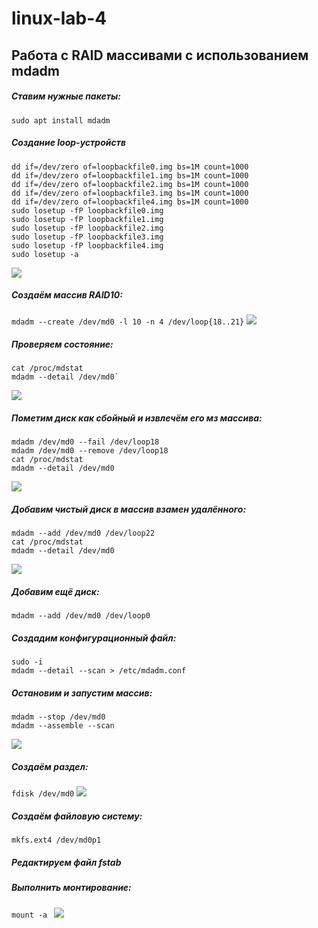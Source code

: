 # linux-lab-4
## Работа с RAID массивами с использованием mdadm

##### Ставим нужные пакеты:
```
sudo apt install mdadm
```
##### Создание loop-устройств
```
dd if=/dev/zero of=loopbackfile0.img bs=1M count=1000
dd if=/dev/zero of=loopbackfile1.img bs=1M count=1000
dd if=/dev/zero of=loopbackfile2.img bs=1M count=1000
dd if=/dev/zero of=loopbackfile3.img bs=1M count=1000
dd if=/dev/zero of=loopbackfile4.img bs=1M count=1000
sudo losetup -fP loopbackfile0.img
sudo losetup -fP loopbackfile1.img
sudo losetup -fP loopbackfile2.img
sudo losetup -fP loopbackfile3.img
sudo losetup -fP loopbackfile4.img
sudo losetup -a
```
![](images/1.png)
##### Создаём массив RAID10:
`mdadm --create /dev/md0 -l 10 -n 4 /dev/loop{18..21}`
![](images/2.png)
##### Проверяем состояние:
```
cat /proc/mdstat
mdadm --detail /dev/md0`
```
![](images/3.png)
##### Пометим диск как сбойный и извлечём его мз массива:
```
mdadm /dev/md0 --fail /dev/loop18 
mdadm /dev/md0 --remove /dev/loop18
cat /proc/mdstat
mdadm --detail /dev/md0
```
![](images/4.png)
##### Добавим чистый диск в массив взамен удалённого:
```
mdadm --add /dev/md0 /dev/loop22
cat /proc/mdstat
mdadm --detail /dev/md0
```
![](images/5.png)
##### Добавим ещё диск:
`mdadm --add /dev/md0 /dev/loop0`
##### Создадим конфигурационный файл:
```
sudo -i
mdadm --detail --scan > /etc/mdadm.conf
```
##### Остановим и запустим массив:
```
mdadm --stop /dev/md0
mdadm --assemble --scan
```
![](images/6.png)
##### Создаём раздел:
`fdisk /dev/md0`
![](images/7.png)
##### Создаём файловую систему:
`mkfs.ext4 /dev/md0p1`
##### Редактируем файл fstab
##### Выполнить монтирование:
`mount -a `
![](images/8.png)
